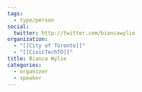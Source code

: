 ```yaml
---
tags:
  - type/person
social:
  twitter: http://twitter.com/biancawylie
organization:
  - "[[City of Toronto]]"
  - "[[CivicTechTO]]"
title: Bianca Wylie
categories:
  - organizer
  - speaker
---
```

